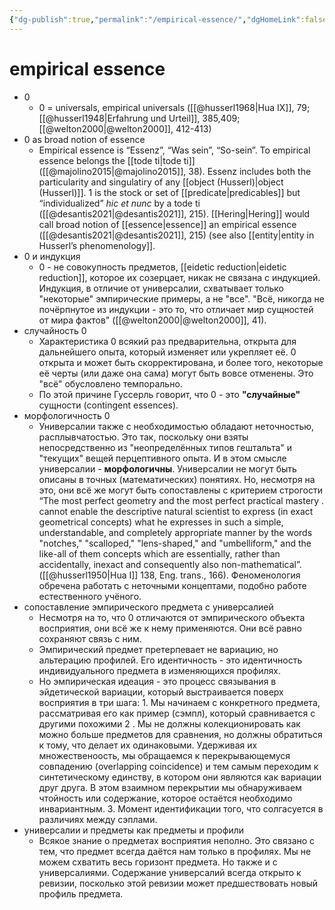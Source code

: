 ```yaml
---
{"dg-publish":true,"permalink":"/empirical-essence/","dgHomeLink":false,"dgPassFrontmatter":false}
---
```


# empirical essence
- 0
	- 0 = universals, empirical universals ([[@husserl1968|Hua IX]], 79; [[@husserl1948|Erfahrung und Urteil]], 385,409; [[@welton2000|@welton2000]], 412-413)
- 0 as broad notion of essence
	- Empirical essence is “Essenz”, “Was sein”, “So-sein”. To empirical essence belongs the [[tode ti|tode ti]] ([[@majolino2015|@majolino2015]], 38). Essenz includes both the particularity and singulatiry of any [[object (Husserl)|object (Husserl)]]. 1 is the stock or set of [[predicate|predicables]] but “individualized” _hic et nunc_ by a tode ti ([[@desantis2021|@desantis2021]], 215). [[Hering|Hering]] would call broad notion of [[essence|essence]] an empirical essence ([[@desantis2021|@desantis2021]], 215) (see also [[entity|entity in Husserl’s phenomenology]].
- 0 и индукция
	- 0 - не совокупность предметов, [[eidetic reduction|eidetic reduction]], которое их созерцает, никак не связана с индукцией. Индукция, в отличие от универсалии, схватывает только "некоторые" эмпирические примеры, а не "все". "Всё, никогда не почёрпнутое из индукции - это то, что отличает мир сущностей от мира фактов" ([[@welton2000|@welton2000]], 41).
- случайность 0
	- Характеристика 0 всякий раз предварительна, открыта для дальнейшего опыта, который изменяет или укрепляет её. 0 открыта и может быть скорректирована, и более того, некоторые её черты (или даже она сама) могут быть вовсе отменены. Это "всё" обусловлено темпорально.
	- По этой причине Гуссерль говорит, что 0 - это **"случайные"** сущности (contingent essences).
- морфологичность 0
	- Универсалии также с необходимостью обладают неточностью, расплывчатостью. Это так, поскольку они взяты непосредственно из "неопределённых типов гештальта" и "текущих" вещей  перцептивного опыта. И в этом смысле универсалии - **морфологичны**. Универсалии не могут быть описаны в точных (математических) понятиях. Но, несмотря на это, они всё же могут быть сопоставлены с критерием строгости “The most perfect geometry and the most perfect practical mastery . cannot enable the descriptive natural scientist to express (in exact geometrical concepts) what he expresses in such a simple, understandable, and completely appropriate manner by the words "notches," "scalloped," "lens-shaped," and "umbelliform," and the like-all of them concepts which are essentially, rather than accidentally, inexact and consequently also non-mathematical”. ([[@husserl1950|Hua I]] 138, Eng. trans., 166). Феноменология обречена работать с неточными концептами, подобно работе естественного учёного.
- сопоставление эмпирического предмета с универсалией
	- Несмотря на то, что 0 отличаются от эмпирического объекта восприятия, они всё же к нему применяются. Они всё равно сохраняют связь с ним.
	- Эмпирический предмет претерпевает не вариацию, но альтерацию профилей. Его идентичность - это идентичность индивидуального предмета в изменяющихся профилях.
	- Но эмпирическая идеация - это процесс связывания в эйдетической вариации, который выстраивается поверх восприятия в три шага: 1. Мы начинаем с  конкретного предмета, рассматривая его как пример (сэмпл), который сравнивается с другими похожими 2 . Мы не должны колекционировать как можно больше предметов для сравнения, но должны обратиться к тому, что делает их одинаковыми. Удерживая их множественоость, мы обращаемся к перекрывающемуся совпадению (overlapping coincidence) и тем самым переходим к синтетическому единству, в котором они являются как вариации друг друга. В этом взаимном перекрытии мы обнаруживаем чтойность или содержание, которое остаётся необходимо инвариантным. 3. Момент идентификации того, что солгасуется в различиях между сэплами.
- универсалии и предметы как предметы и профили
	- Всякое знание о предметах восприятия неполно. Это связано с тем, что предмет всегда даётся нам только в профилях. Мы не можем схватить весь горизонт предмета. Но также и с универсалиями. Содержание универсалий всегда открыто к ревизии, посколько этой ревизии может предшествовать новый профиль предмета.